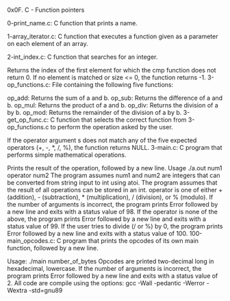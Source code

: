 0x0F. C - Function pointers

0-print_name.c: C function that prints a name.

1-array_iterator.c: C function that executes a function given as a parameter on each element of an array.

2-int_index.c: C function that searches for an integer.

Returns the index of the first element for which the cmp function does not return 0.
If no element is matched or size <= 0, the function returns -1.
3-op_functions.c: File containing the following five functions:

op_add: Returns the sum of a and b.
op_sub: Returns the difference of a and b.
op_mul: Returns the product of a and b.
op_div: Returns the division of a by b.
op_mod: Returns the remainder of the division of a by b.
3-get_op_func.c: C function that selects the correct function from 3-op_functions.c to perform the operation asked by the user.

If the operator argument s does not match any of the five expected operators (+, -, *, /, %), the function returns NULL.
3-main.c: C program that performs simple mathematical operations.

Prints the result of the operation, followed by a new line.
Usage ./a.out num1 operator num2
The program assumes num1 and num2 are integers that can be converted from string input to int using atoi.
The program assumes that the result of all operations can be stored in an int.
operator is one of either + (addition), - (subtraction), * (multiplication), / (division), or % (modulo).
If the number of arguments is incorrect, the program prints Error followed by a new line and exits with a status value of 98.
If the operator is none of the above, the program prints Error followed by a new line and exits with a status value of 99.
If the user tries to divide (/ or %) by 0, the program prints Error followed by a new line and exits with a status value of 100.
100-main_opcodes.c: C program that prints the opcodes of its own main function, followed by a new line.

Usage: ./main number_of_bytes
Opcodes are printed two-decimal long in hexadecimal, lowercase.
If the number of arguments is incorrect, the program prints Error followed by a new line and exits with a status value of 2.
All code are compile using the options: gcc -Wall -pedantic -Werror -Wextra -std=gnu89
